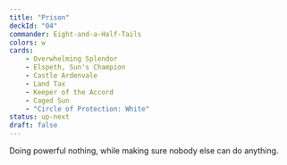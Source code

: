 ```yaml
---
title: "Prison"
deckId: "04"
commander: Eight-and-a-Half-Tails
colors: w
cards:
    - Overwhelming Splendor
    - Elspeth, Sun's Champion
    - Castle Ardenvale
    - Land Tax
    - Keeper of the Accord
    - Caged Sun
    - "Circle of Protection: White"
status: up-next
draft: false
---
```


Doing powerful nothing, while making sure nobody else can do anything.
